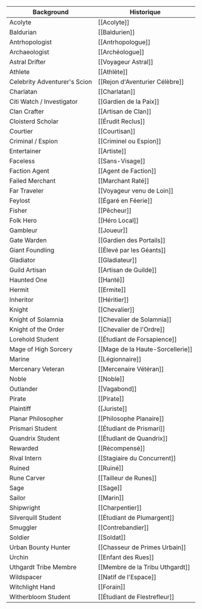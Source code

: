 | Background                   | Historique                       |
| ---------------------------- | -------------------------------- |
| Acolyte                      | [[Acolyte]]                      |
| Baldurian                    | [[Baldurien]]                    |
| Antrhopologist               | [[Antrhopologue]]                |
| Archaeologist                | [[Archéologue]]                  |
| Astral Drifter               | [[Voyageur Astral]]              |
| Athlete                      | [[Athlète]]                      |
| Celebrity Adventurer's Scion | [[Rejon d'Aventurier Célèbre]]   |
| Charlatan                    | [[Charlatan]]                    |
| Citi Watch / Investigator    | [[Gardien de la Paix]]           |
| Clan Crafter                 | [[Artisan de Clan]]              |
| Cloisterd Scholar            | [[Érudit Reclus]]                |
| Courtier                     | [[Courtisan]]                    |
| Criminal / Espion            | [[Criminel ou Espion]]           |
| Entertainer                  | [[Artiste]]                      |
| Faceless                     | [[Sans-Visage]]                  |
| Faction Agent                | [[Agent de Faction]]             |
| Failed Merchant              | [[Marchant Raté]]                |
| Far Traveler                 | [[Voyageur venu de Loin]]        |
| Feylost                      | [[Égaré en Féerie]]              |
| Fisher                       | [[Pêcheur]]                      |
| Folk Hero                    | [[Héro Local]]                   |
| Gambleur                     | [[Joueur]]                       |
| Gate Warden                  | [[Gardien des Portails]]         |
| Giant Foundling              | [[Élevé par les Géants]]         |
| Gladiator                    | [[Gladiateur]]                   |
| Guild Artisan                | [[Artisan de Guilde]]            |
| Haunted One                  | [[Hanté]]                        |
| Hermit                       | [[Ermite]]                       |
| Inheritor                    | [[Héritier]]                     |
| Knight                       | [[Chevalier]]                    |
| Knight of Solamnia           | [[Chevalier de Solamnia]]        |
| Knight of the Order          | [[Chevalier de l'Ordre]]         |
| Lorehold Student             | [[Étudiant de Forsapience]]      |
| Mage of High Sorcery         | [[Mage de la Haute-Sorcellerie]] |
| Marine                       | [[Légionnaire]]                  |
| Mercenary Veteran            | [[Mercenaire Vétéran]]           |
| Noble                        | [[Noble]]                        |
| Outlander                    | [[Vagabond]]                     |
| Pirate                       | [[Pirate]]                       |
| Plaintiff                    | [[Juriste]]                      |
| Planar Philosopher           | [[Philosophe Planaire]]          |
| Prismari Student             | [[Étudiant de Prismari]]         |
| Quandrix Student             | [[Étudiant de Quandrix]]         |
| Rewarded                     | [[Récompensé]]                   |
| Rival Intern                 | [[Stagiaire du Concurrent]]      |
| Ruined                       | [[Ruiné]]                        |
| Rune Carver                  | [[Tailleur de Runes]]            |
| Sage                         | [[Sage]]                         |
| Sailor                       | [[Marin]]                        |
| Shipwright                   | [[Charpentier]]                  |
| Silverquill Student          | [[Étudiant de Plumargent]]       |
| Smuggler                     | [[Contrebandier]]                |
| Soldier                      | [[Soldat]]                       |
| Urban Bounty Hunter          | [[Chasseur de Primes Urbain]]    |
| Urchin                       | [[Enfant des Rues]]              |
| Uthgardt Tribe Membre        | [[Membre de la Tribu Uthgardt]]  |
| Wildspacer                   | [[Natif de l'Espace]]            |
| Witchlight Hand              | [[Forain]]                       |
| Witherbloom Student          | [[Étudiant de Flestrefleur]]     |
